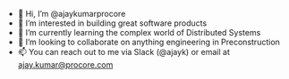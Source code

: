 - 👋 Hi, I’m @ajaykumarprocore
- 👀 I’m interested in building great software products
- 🌱 I’m currently learning the complex world of Distributed Systems
- 💞️ I’m looking to collaborate on anything engineering in Preconstruction
- 📫 You can reach out to me via Slack (@ajayk) or email at ajay.kumar@procore.com

<!---
ajaykumarprocore/ajaykumarprocore is a ✨ special ✨ repository because its `README.md` (this file) appears on your GitHub profile.
You can click the Preview link to take a look at your changes.
--->
